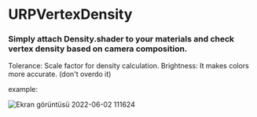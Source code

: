# URPVertexDensity

### Simply attach Density.shader to your materials and check vertex density based on camera composition.

Tolerance: Scale factor for density calculation.
Brightness: It makes colors more accurate. (don't overdo it)

example:

![Ekran görüntüsü 2022-06-02 111624](https://user-images.githubusercontent.com/94571116/171586563-f22c1506-1d23-4326-b042-40f45ac60fd7.png)

